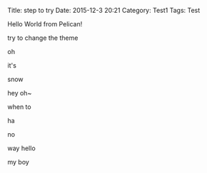 Title: step to try
Date: 2015-12-3 20:21
Category: Test1
Tags: Test


Hello World from Pelican!

try to change the theme

oh 

it's

snow

hey oh~

when to 

ha

no

way
 hello
 
my boy
